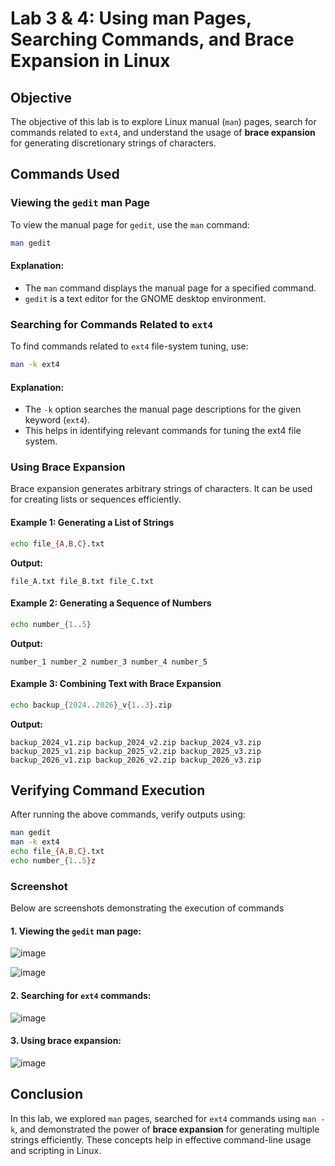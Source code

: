 # Lab 3 & 4: Using man Pages, Searching Commands, and Brace Expansion in Linux

## Objective
The objective of this lab is to explore Linux manual (`man`) pages, search for commands related to `ext4`, and understand the usage of **brace expansion** for generating discretionary strings of characters.

## Commands Used

### Viewing the `gedit` man Page
To view the manual page for `gedit`, use the `man` command:
```bash
man gedit
```
#### Explanation:
- The `man` command displays the manual page for a specified command.
- `gedit` is a text editor for the GNOME desktop environment.

### Searching for Commands Related to `ext4`
To find commands related to `ext4` file-system tuning, use:
```bash
man -k ext4
```
#### Explanation:
- The `-k` option searches the manual page descriptions for the given keyword (`ext4`).
- This helps in identifying relevant commands for tuning the ext4 file system.

### Using Brace Expansion
Brace expansion generates arbitrary strings of characters. It can be used for creating lists or sequences efficiently.

#### Example 1: Generating a List of Strings
```bash
echo file_{A,B,C}.txt
```
**Output:**
```
file_A.txt file_B.txt file_C.txt
```

#### Example 2: Generating a Sequence of Numbers
```bash
echo number_{1..5}
```
**Output:**
```
number_1 number_2 number_3 number_4 number_5
```

#### Example 3: Combining Text with Brace Expansion
```bash
echo backup_{2024..2026}_v{1..3}.zip
```
**Output:**
```
backup_2024_v1.zip backup_2024_v2.zip backup_2024_v3.zip backup_2025_v1.zip backup_2025_v2.zip backup_2025_v3.zip backup_2026_v1.zip backup_2026_v2.zip backup_2026_v3.zip
```

## Verifying Command Execution
After running the above commands, verify outputs using:
```bash
man gedit
man -k ext4
echo file_{A,B,C}.txt
echo number_{1..5}z
```

### Screenshot
Below are screenshots demonstrating the execution of commands

#### 1. Viewing the `gedit` man page:
![image](https://github.com/user-attachments/assets/69093f1e-3981-4f7a-8265-bfca2d75405a)

![image](https://github.com/user-attachments/assets/335aac29-f6f4-41dd-af1f-b56d6e865da3)


#### 2. Searching for `ext4` commands:
![image](https://github.com/user-attachments/assets/c12fd759-8223-4e22-9fc2-daf08ff3f384)


#### 3. Using brace expansion:
![image](https://github.com/user-attachments/assets/f90aeac8-0aee-4d18-9a03-499147de75c5)


## Conclusion
In this lab, we explored `man` pages, searched for `ext4` commands using `man -k`, and demonstrated the power of **brace expansion** for generating multiple strings efficiently. These concepts help in effective command-line usage and scripting in Linux.
